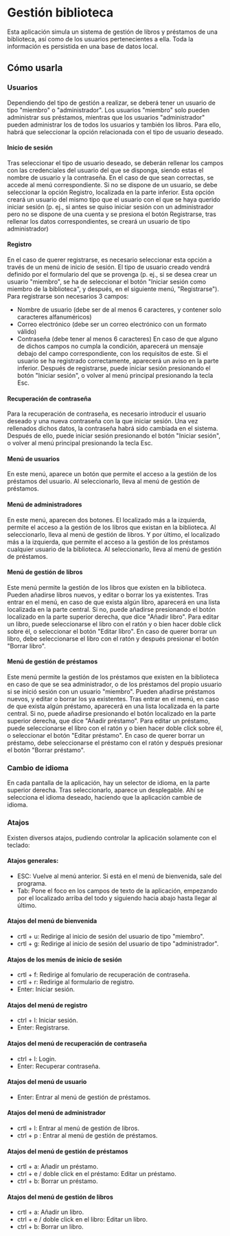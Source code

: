 # Gestión biblioteca
Esta aplicación simula un sistema de gestión de libros y préstamos de una biblioteca, así como de los usuarios pertenecientes a ella. Toda la información es persistida en una base de datos local.
## Cómo usarla
### Usuarios
Dependiendo del tipo de gestión a realizar, se deberá tener un usuario de tipo "miembro" o "administrador". Los usuarios "miembro" solo pueden administrar sus préstamos, mientras que los usuarios "administrador" pueden administrar los de todos los usuarios y también los libros.
Para ello, habrá que seleccionar la opción relacionada con el tipo de usuario deseado.
#### Inicio de sesión
Tras seleccionar el tipo de usuario deseado, se deberán rellenar los campos con las credenciales del usuario del que se disponga, siendo estas el nombre de usuario y la contraseña. 
En el caso de que sean correctas, se accede al menú correspondiente.
Si no se dispone de un usuario, se debe seleccionar la opción Registro, localizada en la parte inferior. Esta opción creará un usuario del mismo tipo que el usuario con el que se haya querido iniciar sesión (p. ej., si antes se quiso iniciar sesión con un administrador pero no se dispone de una cuenta y se presiona el botón Registrarse, tras rellenar los datos correspondientes, se creará un usuario de tipo administrador)
#### Registro
En el caso de querer registrarse, es necesario seleccionar esta opción a través de un menú de inicio de sesión. El tipo de usuario creado vendrá definido por el formulario del que se provenga (p. ej., si se desea crear un usuario "miembro", se ha de seleccionar el botón "Iniciar sesión como miembro de la biblioteca", y después, en el siguiente menú, "Registrarse").
Para registrarse son necesarios 3 campos:
- Nombre de usuario (debe ser de al menos 6 caracteres, y contener solo caracteres alfanuméricos)
- Correo electrónico (debe ser un correo electrónico con un formato válido)
- Contraseña (debe tener al menos 6 caracteres)
En caso de que alguno de dichos campos no cumpla la condición, aparecerá un mensaje debajo del campo correspondiente, con los requisitos de este.
Si el usuario se ha registrado correctamente, aparecerá un aviso en la parte inferior.
Después de registrarse, puede iniciar sesión presionando el botón "Iniciar sesión", o volver al menú principal presionando la tecla Esc.
#### Recuperación de contraseña
Para la recuperación de contraseña, es necesario introducir el usuario deseado y una nueva contraseña con la que iniciar sesión.
Una vez rellenados dichos datos, la contraseña habrá sido cambiada en el sistema. Después de ello, puede iniciar sesión presionando el botón "Iniciar sesión", o volver al menú principal presionando la tecla Esc.
#### Menú de usuarios
En este menú, aparece un botón que permite el acceso a la gestión de los préstamos del usuario. Al seleccionarlo, lleva al menú de gestión de préstamos.
#### Menú de administradores
En este menú, aparecen dos botones. El localizado más a la izquierda, permite el acceso a la gestión de los libros que existan en la biblioteca. Al seleccionarlo, lleva al menú de gestión de libros. Y por último, el localizado más a la izquierda, que  permite el acceso a la gestión de los préstamos cualquier usuario de la biblioteca. Al seleccionarlo, lleva al menú de gestión de préstamos.
#### Menú de gestión de libros
Este menú permite la gestión de los libros que existen en la biblioteca. Pueden añadirse libros nuevos, y editar o borrar los ya existentes.
Tras entrar en el menú, en caso de que exista algún libro, aparecerá en una lista localizada en la parte central. Si no, puede añadirse presionando el botón localizado en la parte superior derecha, que dice "Añadir libro".
Para editar un libro, puede seleccionarse el libro con el ratón y o bien hacer doble click sobre él, o seleccionar el botón "Editar libro".
En caso de querer borrar un libro, debe seleccionarse el libro con el ratón y después presionar el botón "Borrar libro".
#### Menú de gestión de préstamos
Este menú permite la gestión de los préstamos que existen en la biblioteca en caso de que se sea administrador, o de los préstamos del propio usuario si se inició sesión con un usuario "miembro". Pueden añadirse préstamos nuevos, y editar o borrar los ya existentes.
Tras entrar en el menú, en caso de que exista algún préstamo, aparecerá en una lista localizada en la parte central. Si no, puede añadirse presionando el botón localizado en la parte superior derecha, que dice "Añadir préstamo".
Para editar un préstamo, puede seleccionarse el libro con el ratón y o bien hacer doble click sobre él, o seleccionar el botón "Editar préstamo".
En caso de querer borrar un préstamo, debe seleccionarse el préstamo con el ratón y después presionar el botón "Borrar préstamo".
### Cambio de idioma
En cada pantalla de la aplicación, hay un selector de idioma, en la parte superior derecha.
Tras seleccionarlo, aparece un desplegable. Ahí se selecciona el idioma deseado, haciendo que la aplicación cambie de idioma.
### Atajos
Existen diversos atajos, pudiendo controlar la aplicación solamente con el teclado:
#### Atajos generales:
- ESC: Vuelve al menú anterior. Si está en el menú de bienvenida, sale del programa.
- Tab: Pone el foco en los campos de texto de la aplicación, empezando por el localizado arriba del todo y siguiendo hacia abajo hasta llegar al último.
#### Atajos del menú de bienvenida
- crtl + u: Redirige al inicio de sesión del usuario de tipo "miembro".
- crtl + g: Redirige al inicio de sesión del usuario de tipo "administrador".
#### Atajos de los menús de inicio de sesión
- crtl + f: Redirige al fomulario de recuperación de contraseña.
- crtl + r: Redirige al formulario de registro.
- Enter: Iniciar sesión.
#### Atajos del menú de registro
- ctrl + l: Iniciar sesión.
- Enter: Registrarse.
#### Atajos del menú de recuperación de contraseña
- ctrl + l: Login.
- Enter: Recuperar contraseña.
#### Atajos del menú de usuario
- Enter: Entrar al menú de gestión de préstamos.
#### Atajos del menú de administrador
- crtl + l: Entrar al menú de gestión de libros.
- ctrl + p : Entrar al menú de gestión de préstamos.
#### Atajos del menú de gestión de préstamos
- crtl + a: Añadir un préstamo.
- ctrl + e / doble click en el préstamo: Editar un préstamo.
- ctrl + b: Borrar un préstamo.
#### Atajos del menú de gestión de libros
- crtl + a: Añadir un libro.
- ctrl + e / doble click en el libro: Editar un libro.
- ctrl + b: Borrar un libro.
